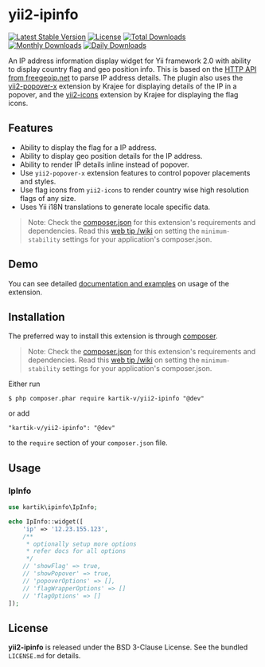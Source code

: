 yii2-ipinfo
===========

[![Latest Stable Version](https://poser.pugx.org/kartik-v/yii2-ipinfo/v/stable)](https://packagist.org/packages/kartik-v/yii2-ipinfo)
[![License](https://poser.pugx.org/kartik-v/yii2-ipinfo/license)](https://packagist.org/packages/kartik-v/yii2-ipinfo)
[![Total Downloads](https://poser.pugx.org/kartik-v/yii2-ipinfo/downloads)](https://packagist.org/packages/kartik-v/yii2-ipinfo)
[![Monthly Downloads](https://poser.pugx.org/kartik-v/yii2-ipinfo/d/monthly)](https://packagist.org/packages/kartik-v/yii2-ipinfo)
[![Daily Downloads](https://poser.pugx.org/kartik-v/yii2-ipinfo/d/daily)](https://packagist.org/packages/kartik-v/yii2-ipinfo)

An IP address information display widget for Yii framework 2.0 with ability to display country flag and geo position info. This is based on the [HTTP API from freegeoip.net](http://www.freegeoip.net) to parse IP address details. The plugin also uses the [yii2-popover-x](http://demos.krajee.com/popover-x) extension by Krajee for displaying details of the IP in a popover, and the <a href="http://demos.krajee.com/icons">yii2-icons</a> extension by Krajee for displaying the flag icons. 

## Features  

- Ability to display the flag for a IP address.
- Ability to display geo position details for the IP address.
- Ability to render IP details inline instead of popover.
- Use `yii2-popover-x` extension features to control popover placements and styles.
- Use flag icons from `yii2-icons` to render country wise high resolution flags of any size.
- Uses Yii i18N translations to generate locale specific data.

> Note: Check the [composer.json](https://github.com/kartik-v/yii2-ipinfo/blob/master/composer.json) for this extension's requirements and dependencies. 
Read this [web tip /wiki](http://webtips.krajee.com/setting-composer-minimum-stability-application/) on setting the `minimum-stability` settings for your application's composer.json.

## Demo
You can see detailed [documentation and examples](http://demos.krajee.com/ipinfo) on usage of the extension.

## Installation

The preferred way to install this extension is through [composer](http://getcomposer.org/download/).

> Note: Check the [composer.json](https://github.com/kartik-v/yii2-ipinfo/blob/master/composer.json) for this extension's requirements and dependencies. 
Read this [web tip /wiki](http://webtips.krajee.com/setting-composer-minimum-stability-application/) on setting the `minimum-stability` settings for your application's composer.json.

Either run

```
$ php composer.phar require kartik-v/yii2-ipinfo "@dev"
```

or add

```
"kartik-v/yii2-ipinfo": "@dev"
```

to the ```require``` section of your `composer.json` file.

## Usage

### IpInfo

```php
use kartik\ipinfo\IpInfo;

echo IpInfo::widget([
    'ip' => '12.23.155.123',
    /**
     * optionally setup more options
     * refer docs for all options
     */
    // 'showFlag' => true,
    // 'showPopover' => true,
    // 'popoverOptions' => [],
    // 'flagWrapperOptions' => []
    // 'flagOptions' => []
]);
```

## License

**yii2-ipinfo** is released under the BSD 3-Clause License. See the bundled `LICENSE.md` for details.
